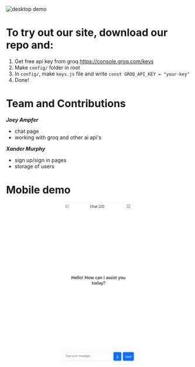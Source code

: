 ![desktop demo](./assets/images/demo1.gif)

# To try out our site, download our repo and:
1. Get free api key from groq  https://console.groq.com/keys
2. Make `config/` folder in root
3. In `config/`, make `keys.js` file and write `const GROQ_API_KEY = "your-key"`
4. Done!


# Team and Contributions

***Joey Ampfer***
- chat page
- working with groq and other ai api's

***Xander Murphy***
- sign up/sign in pages
- storage of users


# Mobile demo
<div align="center">  
  <img src="./assets/images/demo-mobile.gif" width="200" height="auto">
</div>

